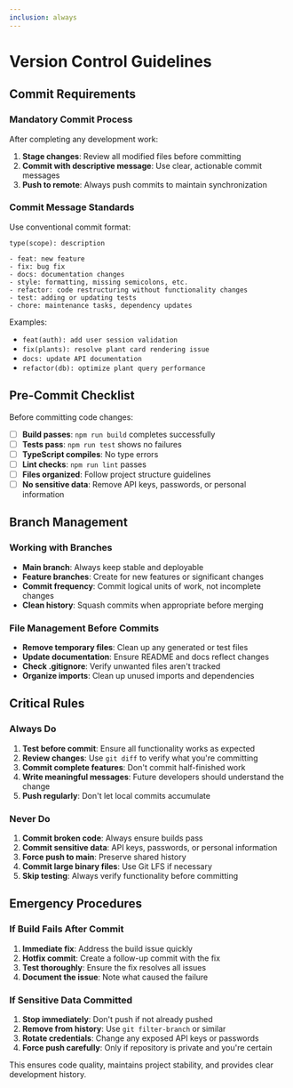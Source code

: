 ```yaml
---
inclusion: always
---
```


# Version Control Guidelines

## Commit Requirements

### Mandatory Commit Process

After completing any development work:

1. **Stage changes**: Review all modified files before committing
2. **Commit with descriptive message**: Use clear, actionable commit messages
3. **Push to remote**: Always push commits to maintain synchronization

### Commit Message Standards

Use conventional commit format:

```
type(scope): description

- feat: new feature
- fix: bug fix
- docs: documentation changes
- style: formatting, missing semicolons, etc.
- refactor: code restructuring without functionality changes
- test: adding or updating tests
- chore: maintenance tasks, dependency updates
```

Examples:
- `feat(auth): add user session validation`
- `fix(plants): resolve plant card rendering issue`
- `docs: update API documentation`
- `refactor(db): optimize plant query performance`

## Pre-Commit Checklist

Before committing code changes:

- [ ] **Build passes**: `npm run build` completes successfully
- [ ] **Tests pass**: `npm run test` shows no failures
- [ ] **TypeScript compiles**: No type errors
- [ ] **Lint checks**: `npm run lint` passes
- [ ] **Files organized**: Follow project structure guidelines
- [ ] **No sensitive data**: Remove API keys, passwords, or personal information

## Branch Management

### Working with Branches

- **Main branch**: Always keep stable and deployable
- **Feature branches**: Create for new features or significant changes
- **Commit frequency**: Commit logical units of work, not incomplete changes
- **Clean history**: Squash commits when appropriate before merging

### File Management Before Commits

- **Remove temporary files**: Clean up any generated or test files
- **Update documentation**: Ensure README and docs reflect changes
- **Check .gitignore**: Verify unwanted files aren't tracked
- **Organize imports**: Clean up unused imports and dependencies

## Critical Rules

### Always Do

1. **Test before commit**: Ensure all functionality works as expected
2. **Review changes**: Use `git diff` to verify what you're committing
3. **Commit complete features**: Don't commit half-finished work
4. **Write meaningful messages**: Future developers should understand the change
5. **Push regularly**: Don't let local commits accumulate

### Never Do

1. **Commit broken code**: Always ensure builds pass
2. **Commit sensitive data**: API keys, passwords, or personal information
3. **Force push to main**: Preserve shared history
4. **Commit large binary files**: Use Git LFS if necessary
5. **Skip testing**: Always verify functionality before committing

## Emergency Procedures

### If Build Fails After Commit

1. **Immediate fix**: Address the build issue quickly
2. **Hotfix commit**: Create a follow-up commit with the fix
3. **Test thoroughly**: Ensure the fix resolves all issues
4. **Document the issue**: Note what caused the failure

### If Sensitive Data Committed

1. **Stop immediately**: Don't push if not already pushed
2. **Remove from history**: Use `git filter-branch` or similar
3. **Rotate credentials**: Change any exposed API keys or passwords
4. **Force push carefully**: Only if repository is private and you're certain

This ensures code quality, maintains project stability, and provides clear development history.
